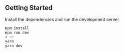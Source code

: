 ## Getting Started

Install the dependencies and run the development server

```bash
npm install
npm run dev
# or
yarn
yarn dev
````